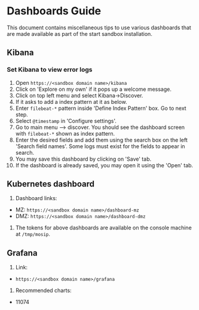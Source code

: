 # Dashboards Guide

This document contains miscellaneous tips to use various dashboards that are made available as part of the start sandbox installation.

## Kibana
### Set Kibana to view error logs
1. Open `https://<sandbox domain name>/kibana`
1. Click on 'Explore on my own' if it pops up a welcome message.
1. Click on top left menu and select Kibana->Discover.
1. If it asks to add a index pattern at it as below.
1. Enter `filebeat-*` pattern inside 'Define Index Pattern' box. Go to next step.
1. Select `@timestamp` in 'Configure settings'.
1. Go to main menu --> discover.  You should see the dashboard screen with `filebeat-*` shown as index pattern.
1. Enter the desired fields and add them using the search box on the left 'Search field names'. Some logs must exist for the fields to appear in search.
1. You may save this dashboard by clicking on 'Save' tab.
1. If the dashboard is already saved, you may open it using the 'Open' tab.


## Kubernetes dashboard
1. Dashboard links:
  * MZ: `https://<sandbox domain name>/dashboard-mz`
  * DMZ: `https://<sandbox domain name>/dashboard-dmz`

1. The tokens for above dashboards are available on the console machine at `/tmp/mosip`.

## Grafana
1. Link:
  * `https://<sandbox domain name>/grafana`

1. Recommended charts:
  * 11074
